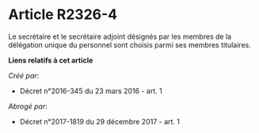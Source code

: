 # Article R2326-4

Le secrétaire et le secrétaire adjoint désignés par les membres de la délégation unique du personnel sont choisis parmi ses
membres titulaires.

**Liens relatifs à cet article**

_Créé par_:

  - Décret n°2016-345 du 23 mars 2016 - art. 1

_Abrogé par_:

  - Décret n°2017-1819 du 29 décembre 2017 - art. 1
